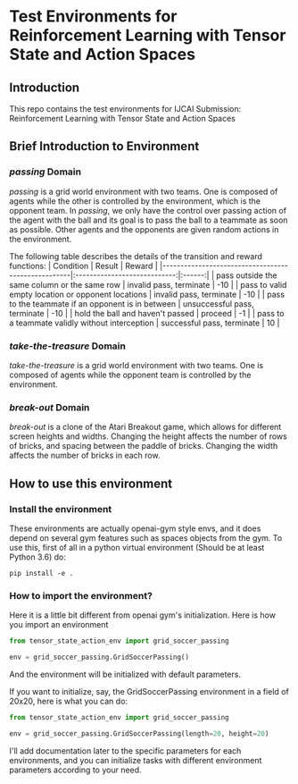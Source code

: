 # Test Environments for Reinforcement Learning with Tensor State and Action Spaces

## Introduction
This repo contains the test environments for IJCAI Submission:
Reinforcement Learning with Tensor State and Action Spaces

## Brief Introduction to Environment

### _passing_ Domain
*passing* is a grid world environment with two teams. One is composed
of agents while the other is controlled by the environment, which is
the opponent team. In
*passing*, we only have the control over passing action of the agent with the ball and its goal is to pass the ball to a
teammate as soon as possible. Other agents and the opponents are given random actions in
the environment.

The following table describes the details of the transition and reward functions:
| Condition                                          | Result                       | Reward |
|----------------------------------------------------|:----------------------------:|:------:|
| pass outside the same column or the same row       | invalid pass, terminate      | -10    |
| pass to valid empty location or opponent locations | invalid pass, terminate      | -10    |
| pass to the teammate if an opponent is in between  | unsuccessful pass, terminate | -10    |
| hold the ball and haven't passed                   | proceed                      | -1     |
| pass to a teammate validly without interception    | successful pass, terminate   | 10     |

### *take-the-treasure* Domain
*take-the-treasure* is a grid world environment with two teams. One is
composed of agents while the opponent team is controlled by the
environment.

### *break-out* Domain
*break-out* is a clone of the Atari Breakout
game, which
allows for different screen heights and widths. Changing the height
affects the number of rows of bricks, and spacing between the paddle
of bricks. Changing the width affects the number of bricks in each
row.


## How to use this environment
### Install the environment
These environments are actually openai-gym style envs, and it does
depend on several gym features such as spaces objects from the gym. To
use this, first of all in a python virtual environment (Should be at
least Python 3.6) do:
``` shell
pip install -e .
```

### How to import the environment?
Here it is a little bit different from openai gym's
initialization. Here is how you import an environment
``` python
from tensor_state_action_env import grid_soccer_passing

env = grid_soccer_passing.GridSoccerPassing()
```

And the environment will be initialized with default parameters.

If you want to initialize, say, the GridSoccerPassing environment in a
field of 20x20, here is what you can do:
``` python
from tensor_state_action_env import grid_soccer_passing

env = grid_soccer_passing.GridSoccerPassing(length=20, height=20)
```

I'll add documentation later to the specific parameters for each
environments, and you can initialize tasks with different environment
parameters according to your need.


